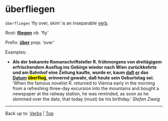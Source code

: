 # überfliegen

`überfliegen` ‘fly over, skim’ is an inseparable [verb](../../index.md).

Root: **[fliegen](../../f/fl/fliegen.md)** *vb.* ‘fly’

Prefix: **[über](../../../prepositions/ueber.md)** *prep.* ‘over’

Examples:
- **Als der bekannte Romanschriftsteller R. frühmorgens von dreitägigem erfrischendem Ausflug ins Gebirge wieder nach Wien zurückkehrte und am Bahnhof eine Zeitung kaufte, wurde er, kaum [daß](../../../conjunctions/dass.md) [er](../../../pronouns/er.md) das [Datum](../../../nouns/d/da/Datum.md) <mark>überflog</mark>, erinnernd gewahr, daß heute sein Geburtstag sei.** ‘When the famous novelist R. returned to Vienna early in the morning from a refreshing three-day excursion into the mountains and bought a newspaper at the railway station, he was reminded, as soon as he skimmed over the date, that today (must) be his birthday.’ *Stefan Zweig*

----

Back up to: [Verbs](../../index.md) | [Top](../../../index.md)

